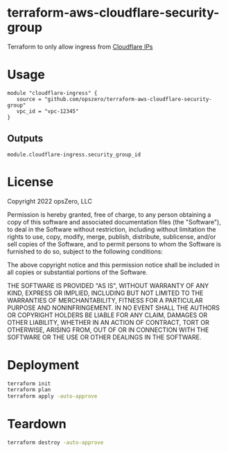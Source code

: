# terraform-aws-cloudflare-security-group

Terraform to only allow ingress from [Cloudflare IPs](https://www.cloudflare.com/ips/)

# Usage

```
module "cloudflare-ingress" {
   source = "github.com/opszero/terraform-aws-cloudflare-security-group"
   vpc_id = "vpc-12345"
}

```

## Outputs

```
module.cloudflare-ingress.security_group_id
```

# License

Copyright 2022 opsZero, LLC

Permission is hereby granted, free of charge, to any person obtaining a copy of
this software and associated documentation files (the "Software"), to deal in
the Software without restriction, including without limitation the rights to
use, copy, modify, merge, publish, distribute, sublicense, and/or sell copies of
the Software, and to permit persons to whom the Software is furnished to do so,
subject to the following conditions:

The above copyright notice and this permission notice shall be included in all
copies or substantial portions of the Software.

THE SOFTWARE IS PROVIDED "AS IS", WITHOUT WARRANTY OF ANY KIND, EXPRESS OR
IMPLIED, INCLUDING BUT NOT LIMITED TO THE WARRANTIES OF MERCHANTABILITY, FITNESS
FOR A PARTICULAR PURPOSE AND NONINFRINGEMENT. IN NO EVENT SHALL THE AUTHORS OR
COPYRIGHT HOLDERS BE LIABLE FOR ANY CLAIM, DAMAGES OR OTHER LIABILITY, WHETHER
IN AN ACTION OF CONTRACT, TORT OR OTHERWISE, ARISING FROM, OUT OF OR IN
CONNECTION WITH THE SOFTWARE OR THE USE OR OTHER DEALINGS IN THE SOFTWARE.

# Deployment

```sh
terraform init
terraform plan
terraform apply -auto-approve
```
# Teardown

```sh
terraform destroy -auto-approve
```

